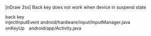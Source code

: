 [nDraw 2ss] Back key does not work when device in suspend state

back key  
injectInputEvent android/hardware/input/InputManager.java  
onKeyUp　android/app/Activity.java  


